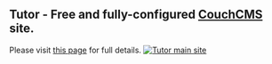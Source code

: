 ## Tutor - Free and fully-configured [CouchCMS](https://www.couchcms.com/) site.
Please visit [this page](https://themes.couchcms.com/tutor/) for full details.
[![Tutor main site](https://themes.couchcms.com/tutor/uploads/image/tutor/900/blocks.jpg)](https://themes.couchcms.com/tutor/)
